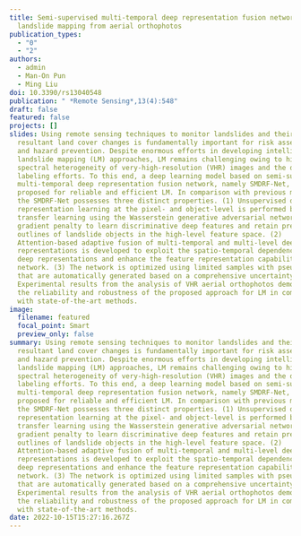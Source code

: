 ```yaml
---
title: Semi-supervised multi-temporal deep representation fusion network for
  landslide mapping from aerial orthophotos
publication_types:
  - "0"
  - "2"
authors:
  - admin
  - Man-On Pun
  - Ming Liu
doi: 10.3390/rs13040548
publication: " *Remote Sensing*,13(4):548"
draft: false
featured: false
projects: []
slides: Using remote sensing techniques to monitor landslides and their
  resultant land cover changes is fundamentally important for risk assessment
  and hazard prevention. Despite enormous efforts in developing intelligent
  landslide mapping (LM) approaches, LM remains challenging owing to high
  spectral heterogeneity of very-high-resolution (VHR) images and the daunting
  labeling efforts. To this end, a deep learning model based on semi-supervised
  multi-temporal deep representation fusion network, namely SMDRF-Net, is
  proposed for reliable and efficient LM. In comparison with previous methods,
  the SMDRF-Net possesses three distinct properties. (1) Unsupervised deep
  representation learning at the pixel- and object-level is performed by
  transfer learning using the Wasserstein generative adversarial network with
  gradient penalty to learn discriminative deep features and retain precise
  outlines of landslide objects in the high-level feature space. (2)
  Attention-based adaptive fusion of multi-temporal and multi-level deep
  representations is developed to exploit the spatio-temporal dependencies of
  deep representations and enhance the feature representation capability of the
  network. (3) The network is optimized using limited samples with pseudo-labels
  that are automatically generated based on a comprehensive uncertainty index.
  Experimental results from the analysis of VHR aerial orthophotos demonstrate
  the reliability and robustness of the proposed approach for LM in comparison
  with state-of-the-art methods.
image:
  filename: featured
  focal_point: Smart
  preview_only: false
summary: Using remote sensing techniques to monitor landslides and their
  resultant land cover changes is fundamentally important for risk assessment
  and hazard prevention. Despite enormous efforts in developing intelligent
  landslide mapping (LM) approaches, LM remains challenging owing to high
  spectral heterogeneity of very-high-resolution (VHR) images and the daunting
  labeling efforts. To this end, a deep learning model based on semi-supervised
  multi-temporal deep representation fusion network, namely SMDRF-Net, is
  proposed for reliable and efficient LM. In comparison with previous methods,
  the SMDRF-Net possesses three distinct properties. (1) Unsupervised deep
  representation learning at the pixel- and object-level is performed by
  transfer learning using the Wasserstein generative adversarial network with
  gradient penalty to learn discriminative deep features and retain precise
  outlines of landslide objects in the high-level feature space. (2)
  Attention-based adaptive fusion of multi-temporal and multi-level deep
  representations is developed to exploit the spatio-temporal dependencies of
  deep representations and enhance the feature representation capability of the
  network. (3) The network is optimized using limited samples with pseudo-labels
  that are automatically generated based on a comprehensive uncertainty index.
  Experimental results from the analysis of VHR aerial orthophotos demonstrate
  the reliability and robustness of the proposed approach for LM in comparison
  with state-of-the-art methods.
date: 2022-10-15T15:27:16.267Z
---
```

